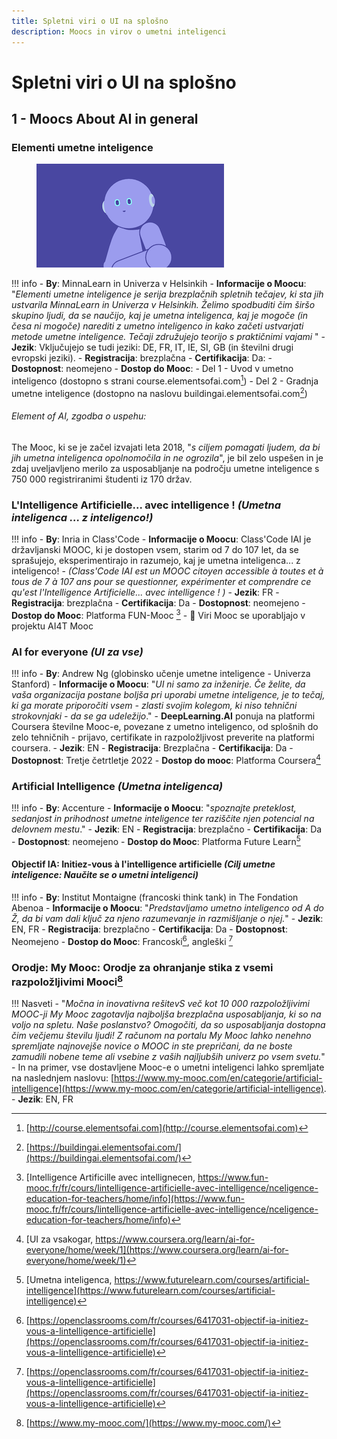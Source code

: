 ```yaml
---
title: Spletni viri o UI na splošno
description: Moocs in virov o umetni inteligenci
---
```


# Spletni viri o UI na splošno

## 1 - Moocs About AI in general

### Elementi umetne inteligence
<figure>
	 <img src="Images/Elements-of-AI-visual-2.png" />
	 <figcaption> </figcaption>
</figure>

!!! info
    - **By**: MinnaLearn in Univerza v Helsinkih
    - **Informacije o Moocu**: "*Elementi umetne inteligence je serija brezplačnih spletnih tečajev, ki sta jih ustvarila MinnaLearn in Univerza v Helsinkih. Želimo spodbuditi čim širšo skupino ljudi, da se naučijo, kaj je umetna inteligenca, kaj je mogoče (in česa ni mogoče) narediti z umetno inteligenco in kako začeti ustvarjati metode umetne inteligence. Tečaji združujejo teorijo s praktičnimi vajami* "
    - **Jezik**: Vključujejo se tudi jeziki: DE, FR, IT, IE, SI, GB (in številni drugi evropski jeziki).
    - **Registracija**: brezplačna
    - **Certifikacija**: Da:
    - **Dostopnost**: neomejeno
    - **Dostop do Mooc**:
        - Del 1 - Uvod v umetno inteligenco (dostopno s strani course.elementsofai.com[^EofAi1])
        - Del 2 - Gradnja umetne inteligence (dostopno na naslovu buildingai.elementsofai.com[^EofAi2])

###### Element of AI, zgodba o uspehu:
The Mooc, ki se je začel izvajati leta 2018, "*s ciljem pomagati ljudem, da bi jih umetna inteligenca opolnomočila in ne ogrozila*", je bil zelo uspešen in je zdaj uveljavljeno merilo za usposabljanje na področju umetne inteligence s 750 000 registriranimi študenti iz 170 držav.


### L'Intelligence Artificielle... avec intelligence ! *(Umetna inteligenca ... z inteligenco!)*

!!! info
    - **By**: Inria in Class'Code
    - **Informacije o Moocu**: Class'Code IAI je državljanski MOOC, ki je dostopen vsem, starim od 7 do 107 let, da se sprašujejo, eksperimentirajo in razumejo, kaj je umetna inteligenca... z inteligenco! - *(Class'Code IAI est un MOOC citoyen accessible à toutes et à tous de 7 à 107 ans pour se questionner, expérimenter et comprendre ce qu'est l'Intelligence Artificielle... avec intelligence ! )*
    - **Jezik**: FR
    - **Registracija**: brezplačna
    - **Certifikacija**: Da
    - **Dostopnost**: neomejeno
    - **Dostop do Mooc**: Platforma FUN-Mooc [^IAI]
    - 🚀 Viri Mooc se uporabljajo v projektu AI4T Mooc


### AI for everyone *(UI za vse)*
!!! info
    - **By**: Andrew Ng (globinsko učenje umetne inteligence - Univerza Stanford)
    - **Informacije o Moocu**:   "*UI ni samo za inženirje. Če želite, da vaša organizacija postane boljša pri uporabi umetne inteligence, je to tečaj, ki ga morate priporočiti vsem - zlasti svojim kolegom, ki niso tehnični strokovnjaki - da se ga udeležijo*."
    - **DeepLearning.AI** ponuja na platformi Coursera številne Mooc-e, povezane z umetno inteligenco, od splošnih do zelo tehničnih - prijavo, certifikate in razpoložljivost preverite na platformi coursera.
    - **Jezik**: EN
    - **Registracija**: Brezplačna
    - **Certifikacija**: Da
    - **Dostopnost**: Tretje četrtletje 2022
    - **Dostop do mooc**: Platforma Coursera[^AIevery]


### Artificial Intelligence *(Umetna inteligenca)*
!!! info
    - **By**: Accenture
    - **Informacije o Moocu**: "*spoznajte preteklost, sedanjost in prihodnost umetne inteligence ter raziščite njen potencial na delovnem mestu*."
    - **Jezik**: EN
    - **Registracija**: brezplačno
    - **Certifikacija**: Da
    - **Dostopnost**: neomejeno
    - **Dostop do Mooc**: Platforma Future Learn[^AIFL]


#### Objectif IA: Initiez-vous à l'intelligence artificielle *(Cilj umetne inteligence: Naučite se o umetni inteligenci)*

!!! info
    - **By**: Institut Montaigne (francoski think tank) in The Fondation Abenoa
    - **Informacije o Moocu**: "*Predstavljamo umetno inteligenco od A do Ž, da bi vam dali ključ za njeno razumevanje in razmišljanje o njej.*"
    - **Jezik**: EN, FR
    - **Registracija**: brezplačno
    - **Certifikacija**: Da
    - **Dostopnost**: Neomejeno
    - **Dostop do Mooc**: Francoski[^ObjIAFR], angleški [^ObjIAFR]

### Orodje: My Mooc: Orodje za ohranjanje stika z vsemi razpoložljivimi Mooci[^ToolMooc]

!!! Nasveti
    - "*Močna in inovativna rešitevS več kot 10 000 razpoložljivimi MOOC-ji My Mooc zagotavlja najboljša brezplačna usposabljanja, ki so na voljo na spletu. Naše poslanstvo? Omogočiti, da so usposabljanja dostopna čim večjemu številu ljudi! Z računom na portalu My Mooc lahko nenehno spremljate najnovejše novice o MOOC in ste prepričani, da ne boste zamudili nobene teme ali vsebine z vaših najljubših univerz po vsem svetu.*"
    - In na primer, vse dostavljene Mooc-e o umetni inteligenci lahko spremljate na naslednjem naslovu: [https://www.my-mooc.com/en/categorie/artificial-intelligence](https://www.my-mooc.com/en/categorie/artificial-intelligence).
    - **Jezik**: EN, FR


[^EofAi1]: [http://course.elementsofai.com](http://course.elementsofai.com)

[^EofAi2]: [https://buildingai.elementsofai.com/](https://buildingai.elementsofai.com/)

[^IAI]: [Intelligence Artificille avec intellignecen, https://www.fun-mooc.fr/fr/cours/lintelligence-artificielle-avec-intelligence/nceligence-education-for-teachers/home/info](https://www.fun-mooc.fr/fr/cours/lintelligence-artificielle-avec-intelligence/nceligence-education-for-teachers/home/info)

[^AIevery]: [UI za vsakogar, https://www.coursera.org/learn/ai-for-everyone/home/week/1](https://www.coursera.org/learn/ai-for-everyone/home/week/1)

[^AIFL]: [Umetna inteligenca, https://www.futurelearn.com/courses/artificial-intelligence](https://www.futurelearn.com/courses/artificial-intelligence)

[^ObjIAEN]: [https://openclassrooms.com/en/courses/7078811-destination-ai-introduction-to-artificial-intelligence](https://openclassrooms.com/en/courses/7078811-destination-ai-introduction-to-artificial-intelligence)

[^ObjIAFR]: [https://openclassrooms.com/fr/courses/6417031-objectif-ia-initiez-vous-a-lintelligence-artificielle](https://openclassrooms.com/fr/courses/6417031-objectif-ia-initiez-vous-a-lintelligence-artificielle)

[^ToolMooc]: [https://www.my-mooc.com/](https://www.my-mooc.com/)
[^MoocAIET]: [https://www.coursera.org/learn/artificial-intelligence-education-for-teachers](https://www.coursera.org/learn/artificial-intelligence-education-for-teachers)
